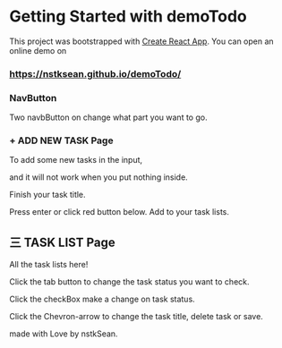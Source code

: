 # Getting Started with demoTodo

This project was bootstrapped with [Create React App](https://github.com/facebook/create-react-app).
You can open an online demo on 

### https://nstksean.github.io/demoTodo/

### NavButton

Two navbButton on change what part you want to go.


### + ADD NEW TASK Page
To add some new tasks in the input, 

and it will not work when you put nothing inside.

Finish your task title. 

Press enter or click red button below. Add to your task lists.


## 三 TASK LIST Page
All the task lists here!

Click the tab button to change the task status you want to check.

Click the checkBox make a change on task status.

Click the Chevron-arrow to change the task title, delete task or save.

made with Love by nstkSean.
